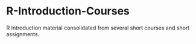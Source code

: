 # R-Introduction-Courses
R Introduction material consolidated from several short courses and short assignments.
